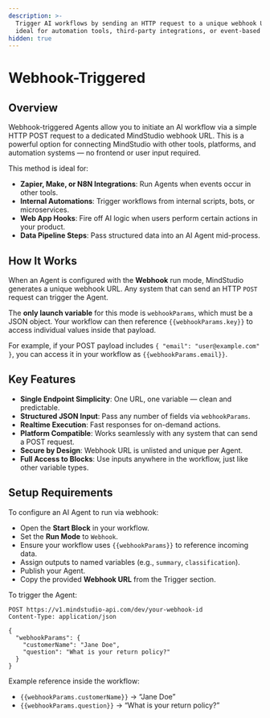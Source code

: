 ```yaml
---
description: >-
  Trigger AI workflows by sending an HTTP request to a unique webhook URL —
  ideal for automation tools, third-party integrations, or event-based systems.
hidden: true
---
```


# Webhook-Triggered

## Overview

Webhook-triggered Agents allow you to initiate an AI workflow via a simple HTTP POST request to a dedicated MindStudio webhook URL. This is a powerful option for connecting MindStudio with other tools, platforms, and automation systems — no frontend or user input required.

This method is ideal for:

* **Zapier, Make, or N8N Integrations**: Run Agents when events occur in other tools.
* **Internal Automations**: Trigger workflows from internal scripts, bots, or microservices.
* **Web App Hooks**: Fire off AI logic when users perform certain actions in your product.
* **Data Pipeline Steps**: Pass structured data into an AI Agent mid-process.

## How It Works

When an Agent is configured with the **Webhook** run mode, MindStudio generates a unique webhook URL. Any system that can send an HTTP `POST` request can trigger the Agent.

The **only launch variable** for this mode is `webhookParams`, which must be a JSON object. Your workflow can then reference `{{webhookParams.key}}` to access individual values inside that payload.

For example, if your POST payload includes `{ "email": "user@example.com" }`, you can access it in your workflow as `{{webhookParams.email}}`.

## Key Features

* **Single Endpoint Simplicity**: One URL, one variable — clean and predictable.
* **Structured JSON Input**: Pass any number of fields via `webhookParams`.
* **Realtime Execution**: Fast responses for on-demand actions.
* **Platform Compatible**: Works seamlessly with any system that can send a POST request.
* **Secure by Design**: Webhook URL is unlisted and unique per Agent.
* **Full Access to Blocks**: Use inputs anywhere in the workflow, just like other variable types.

## Setup Requirements

To configure an AI Agent to run via webhook:

* Open the **Start Block** in your workflow.
* Set the **Run Mode** to `Webhook`.
* Ensure your workflow uses `{{webhookParams}}` to reference incoming data.
* Assign outputs to named variables (e.g., `summary`, `classification`).
* Publish your Agent.
* Copy the provided **Webhook URL** from the Trigger section.

To trigger the Agent:

```http
POST https://v1.mindstudio-api.com/dev/your-webhook-id
Content-Type: application/json

{
  "webhookParams": {
    "customerName": "Jane Doe",
    "question": "What is your return policy?"
  }
}
```

Example reference inside the workflow:

* `{{webhookParams.customerName}}` → “Jane Doe”
* `{{webhookParams.question}}` → “What is your return policy?”
